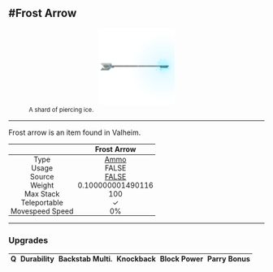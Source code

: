<meta property="og:title" content="Frost Arrow - MoreValheim" /><meta property="og:type" content="website" /><meta property="og:image" content="/assets/frost_arrow.png" /><meta property="og:description" content="Frost Arrow is an item found in Valheim." /><meta name="theme-color" content="#546D78"><meta name="twitter:card" content="summary_large_image">
#Frost Arrow
-------------
<style>img {width:20px;}.tb {width:150px;display: block;margin-left: auto;margin-right: auto;}</style>

<style>.md-typeset table:not([class]) th:not([align]) {min-width:unset!important;}</style>
<style>td{padding:0em 0.3em!important;text-align:center!important;border-left:.05rem solid var(--md-default-fg-color--lightest)}</style>

<style>th{padding:0.1em 0.3em!important;text-align:center!important;font-weight:bold}</style>

<style>pre{text-align:right!important}</style>
<style>table tr td:first-child {border-left: 0;};</style>

<figure><img src="/assets/frost_arrow.png" class="tb" /><figcaption><small>A shard of piercing ice.</small></figcaption></figure>

-------------

Frost arrow is an item found in Valheim.

|        | Frost Arrow              |
| ----------- | ------------------------------------ |
| Type | [Ammo](../../types/ammo)
| Usage | FALSE<br>
| Source | [FALSE](../../items/false)
| Weight | 0.100000001490116 |
| Max Stack | 100 |
| Teleportable | ✓
| Movespeed Speed | 0%


-------------

### Upgrades
| Q | Durability | Backstab Multi. | Knockback | Block Power | Parry Bonus
| - | - | - | - | - | - 

